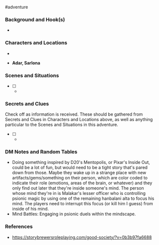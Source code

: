  #adventure 

### Background and Hook(s)

* 

### Characters and Locations

* 

* **Adar, Sarlona**

### Scenes and Situations

 - [ ] -

### Secrets and Clues
Check off as information is received. These should be gathered from Secrets and Clues in Characters and Locations above, as well as anything particular to the Scenes and Situations in this adventure.

 - [ ] -

### DM Notes and Random Tables

- Doing something inspired by D20's Mentopolis, or Pixar's Inside Out, could be a lot of fun, but would need to be a tight story that's pared down from those. Maybe they wake up in a strange place with new artifacts/gems/something on their person, which are color coded to indicate their role (emotions, areas of the brain, or whatever) and they only find out later that they're inside someone's mind. The person whose mind they're in is Malakar's lesser officer who is controlling psionic magic by using one of the remaining hanbalani alta to focus his mind. The players need to interrupt this focus (or kill him I guess) from inside of his mind.
- Mind Battles: Engaging in psionic duels within the mindscape.

### References

- https://storybrewersroleplaying.com/good-society/?v=0b3b97fa6688
